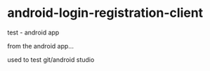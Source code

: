 # android-login-registration-client
test - android app

from the android app...

used to test git/android studio

